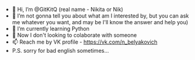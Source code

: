 - 👋 Hi, I’m @GitKitQ (real name - Nikita or Nik)
- 👀 I’m not gonna tell you about what am I interested by, but you can ask me whatever you want, and may be I'll know the answer and help you)
- 🌱 I’m currently learning Python 
- 💞️ Now I don't looking to colaborate with someone  
- 📫 Reach me by VK profile - https://vk.com/n_belyakovich
- P.S. sorry for bad english sometimes...

<!---
GitKitQ/GitKitQ is a ✨ special ✨ repository because its `README.md` (this file) appears on your GitHub profile.
You can click the Preview link to take a look at your changes.
--->
